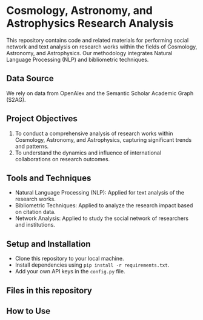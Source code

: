 # Cosmology, Astronomy, and Astrophysics Research Analysis
This repository contains code and related materials for performing social network and text analysis on research works within the fields of Cosmology, Astronomy, and Astrophysics. Our methodology integrates Natural Language Processing (NLP) and bibliometric techniques.

## Data Source
We rely on data from OpenAlex and the Semantic Scholar Academic Graph (S2AG).

## Project Objectives
1. To conduct a comprehensive analysis of research works within Cosmology, Astronomy, and Astrophysics, capturing significant trends and patterns.
2. To understand the dynamics and influence of international collaborations on research outcomes.

## Tools and Techniques
- Natural Language Processing (NLP): Applied for text analysis of the research works.
- Bibliometric Techniques: Applied to analyze the research impact based on citation data.
- Network Analysis: Applied to study the social network of researchers and institutions.

## Setup and Installation
- Clone this repository to your local machine.
- Install dependencies using `pip install -r requirements.txt`.
- Add your own API keys in the `config.py` file.

## Files in this repository

## How to Use
